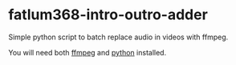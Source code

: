 # fatlum368-intro-outro-adder
Simple python script to batch replace audio in videos with ffmpeg.

You will need both [ffmpeg](https://ffmpeg.org/download.html) and [python](https://www.python.org/downloads/) installed.
